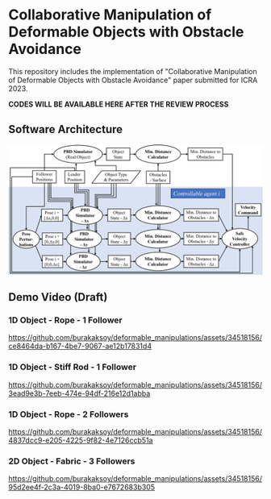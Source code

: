 # Collaborative Manipulation of Deformable Objects with Obstacle Avoidance
This repository includes the implementation of "Collaborative Manipulation of Deformable Objects with Obstacle Avoidance" paper submitted for ICRA 2023.

**CODES WILL BE AVAILABLE HERE AFTER THE REVIEW PROCESS**

## Software Architecture
![Software Architecture](./software_architecture.png)
## Demo Video (Draft)

### 1D Object - Rope - 1 Follower
https://github.com/burakaksoy/deformable_manipulations/assets/34518156/ce8464da-b167-4be7-9067-ae12b17831d4

### 1D Object - Stiff Rod - 1 Follower
https://github.com/burakaksoy/deformable_manipulations/assets/34518156/3ead9e3b-7eeb-474e-94df-216e12d1abba

### 1D Object - Rope - 2 Followers
https://github.com/burakaksoy/deformable_manipulations/assets/34518156/4837dcc9-e205-4225-9f82-4e7126ccb51a

### 2D Object - Fabric - 3 Followers
https://github.com/burakaksoy/deformable_manipulations/assets/34518156/95d2ee4f-2c3a-4019-8ba0-e7672683b305

